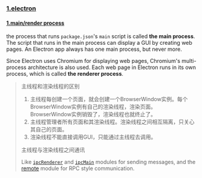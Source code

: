 ### [1.electron](http://man.hubwiz.com/docset/electron.docset/Contents/Resources/Documents/index.html)

#### [1.main/render process](http://man.hubwiz.com/docset/electron.docset/Contents/Resources/Documents/docs/tutorial/application-architecture.html#electron-application-architecture)

 the process that runs `package.json`'s `main` script is called **the main process**. The script that runs in the main process can display a GUI by creating web pages. An Electron app always has one main process, but never more.

Since Electron uses Chromium for displaying web pages, Chromium's multi-process architecture is also used. Each web page in Electron runs in its own process, which is called **the renderer process**.

> 主线程和渲染线程的区别
>
> 1. 主线程每创建一个页面，就会创建一个BrowserWindow实例。每个BrowserWindow实例有自己的渲染线程，渲染页面。BrowserWindow实例销毁了，渲染线程也就终止了。
> 2. 主线程管理者所有页面和其渲染线程。渲染线程之间相互隔离，只关心其自己的页面。
> 3. 渲染线程不能直接调用GUI，只能通过主线程去调用。
>
> 主线程与渲染线程之间通讯
>
> Like [`ipcRenderer`](http://man.hubwiz.com/docset/electron.docset/Contents/Resources/Documents/docs/api/ipc-renderer.html) and [`ipcMain`](http://man.hubwiz.com/docset/electron.docset/Contents/Resources/Documents/docs/api/ipc-main/index.html) modules for sending messages, and the [remote](http://man.hubwiz.com/docset/electron.docset/Contents/Resources/Documents/docs/api/remote.html) module for RPC style communication. 